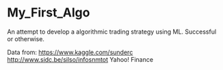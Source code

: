 # My_First_Algo
An attempt to develop a algorithmic trading strategy using ML. Successful or otherwise.

Data from:
https://www.kaggle.com/sunderc 
http://www.sidc.be/silso/infosnmtot
Yahoo! Finance